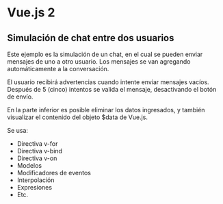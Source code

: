 # Vue.js 2
## Simulación de chat entre dos usuarios

Este ejemplo es la simulación de un chat, en el cual se pueden enviar mensajes
de uno a otro usuario. Los mensajes se van agregando automáticamente a la conversación.

El usuario recibirá advertencias cuando intente enviar mensajes vacíos. Después de
5 (cinco) intentos se valida el mensaje, desactivando el botón de envío.

En la parte inferior es posible eliminar los datos ingresados, y también visualizar
el contenido del objeto $data de Vue.js.


Se usa:
- Directiva v-for
- Directiva v-bind
- Directiva v-on
- Modelos
- Modificadores de eventos
- Interpolación
- Expresiones
- Etc.